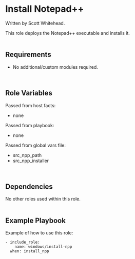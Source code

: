 Install Notepad++
=================

Written by Scott Whitehead.

This role deploys the Notepad++ executable and installs it.
<br/><br/>

Requirements
------------

- No additional/custom modules required.
<br/>

Role Variables
--------------

Passed from host facts:
- none

Passed from playbook:
- none

Passed from global vars file:
- src_npp_path
- src_npp_installer
<br/>

Dependencies
------------

No other roles used within this role.
<br/><br/>

Example Playbook
----------------

Example of how to use this role:

    - include_role:
        name: windows/install-npp
      when: install_npp

